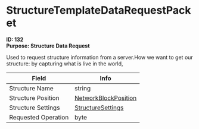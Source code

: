 # StructureTemplateDataRequestPacket

**ID: 132**  
**Purpose: Structure Data Request**  

Used to request structure information from a server.How we want to get our structure: by capturing what is live in the world,

<table><thead><tr><th>Field</th><th>Info</th></tr></thead><tbody>
<tr><td>Structure Name</td><td>string</td></tr>
<tr><td>Structure Position</td><td><a href="../types/NetworkBlockPosition.md">NetworkBlockPosition</a></td></tr>
<tr><td>Structure Settings</td><td><a href="../types/StructureSettings.md">StructureSettings</a></td></tr>
<tr><td>Requested Operation</td><td>byte</td></tr>
</tbody></table>